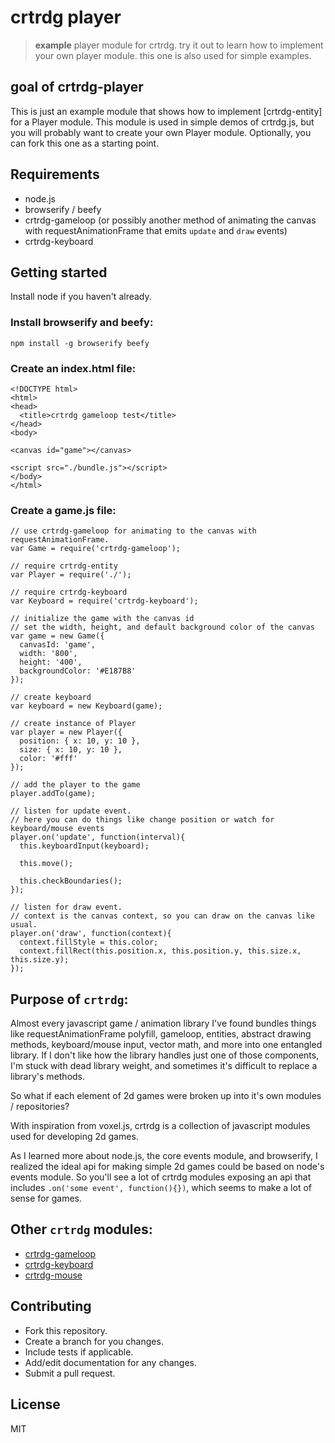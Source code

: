 # crtrdg player
> **example** player module for crtrdg. try it out to learn how to implement your own player module. this one is also used for simple examples.

## goal of crtrdg-player
This is just an example module that shows how to implement [crtrdg-entity] for a Player module. This module is used in simple demos of crtrdg.js, but you will probably want to create your own Player module. Optionally, you can fork this one as a starting point.

## Requirements
- node.js
- browserify / beefy
- crtrdg-gameloop (or possibly another method of animating the canvas with requestAnimationFrame that emits `update` and `draw` events)
- crtrdg-keyboard

## Getting started
Install node if you haven't already.

### Install browserify and beefy:
```
npm install -g browserify beefy
```

### Create an index.html file:
```
<!DOCTYPE html>
<html>
<head>
  <title>crtrdg gameloop test</title>
</head>
<body>

<canvas id="game"></canvas>

<script src="./bundle.js"></script>
</body>
</html>
```

### Create a game.js file:
```
// use crtrdg-gameloop for animating to the canvas with requestAnimationFrame.
var Game = require('crtrdg-gameloop');

// require crtrdg-entity
var Player = require('./');

// require crtrdg-keyboard
var Keyboard = require('crtrdg-keyboard');

// initialize the game with the canvas id
// set the width, height, and default background color of the canvas
var game = new Game({
  canvasId: 'game',
  width: '800',
  height: '400',
  backgroundColor: '#E187B8'
});

// create keyboard
var keyboard = new Keyboard(game);

// create instance of Player
var player = new Player({
  position: { x: 10, y: 10 },
  size: { x: 10, y: 10 },
  color: '#fff'
});

// add the player to the game
player.addTo(game);

// listen for update event.
// here you can do things like change position or watch for keyboard/mouse events
player.on('update', function(interval){
  this.keyboardInput(keyboard);

  this.move();

  this.checkBoundaries();
});

// listen for draw event.
// context is the canvas context, so you can draw on the canvas like usual.
player.on('draw', function(context){
  context.fillStyle = this.color;
  context.fillRect(this.position.x, this.position.y, this.size.x, this.size.y);
});
```

## Purpose of `crtrdg`:
Almost every javascript game / animation library I've found bundles things like requestAnimationFrame polyfill, gameloop, entities, abstract drawing methods, keyboard/mouse input, vector math, and more into one entangled library. If I don't like how the library handles just one of those components, I'm stuck with dead library weight, and sometimes it's difficult to replace a library's methods.

So what if each element of 2d games were broken up into it's own modules / repositories?

With inspiration from voxel.js, crtrdg is a collection of javascript modules used for developing 2d games.

As I learned more about node.js, the core events module, and browserify, I realized the ideal api for making simple 2d games could be based on node's events module. So you'll see a lot of crtrdg modules exposing an api that includes `.on('some event', function(){})`, which seems to make a lot of sense for games.

## Other `crtrdg` modules:
- [crtrdg-gameloop](http://github.com/sethvincent/crtrdg-gameloop)
- [crtrdg-keyboard](http://github.com/sethvincent/crtrdg-keyboard)
- [crtrdg-mouse](http://github.com/sethvincent/crtrdg-mouse)


## Contributing
- Fork this repository.
- Create a branch for you changes.
- Include tests if applicable.
- Add/edit documentation for any changes.
- Submit a pull request.

## License
MIT